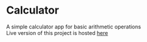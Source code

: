 # Calculator
A simple calculator app for basic arithmetic operations  
Live version of this project is hosted [here](https://calculatorbyekhfa.netlify.app/)
